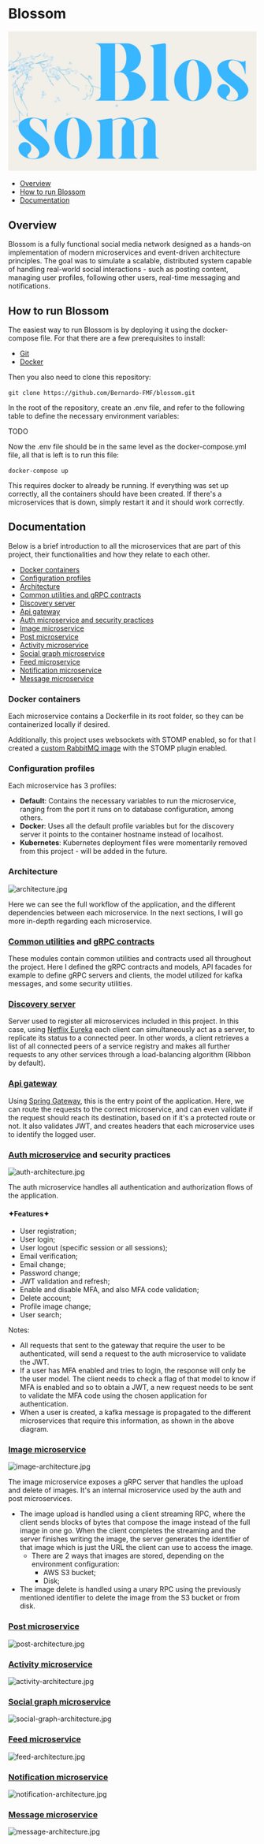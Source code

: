 # Blossom

![blossom-banner.jpg](./docs/assets/blossom_banner.jpg)

- [Overview](#overview)
- [How to run Blossom](#how-to-run-blossom)
- [Documentation](#documentation)

## Overview

Blossom is a fully functional social media network designed as a hands-on implementation of modern microservices and event-driven architecture principles. The goal was to simulate a scalable, distributed system capable of handling real-world social interactions - such as posting content, managing user profiles, following other users, real-time messaging and notifications.

## How to run Blossom

The easiest way to run Blossom is by deploying it using the docker-compose file.
For that there are a few prerequisites to install:
- [Git](https://git-scm.com/downloads)
- [Docker](https://docs.docker.com/desktop/)

Then you also need to clone this repository:

```git clone https://github.com/Bernardo-FMF/blossom.git```

In the root of the repository, create an .env file, and refer to the following table to define the necessary environment variables:

TODO

Now the .env file should be in the same level as the docker-compose.yml file, all that is left is to run this file:

```docker-compose up ```

This requires docker to already be running.
If everything was set up correctly, all the containers should have been created. If there's a microservices that is down, simply restart it and it should work correctly.

## Documentation

Below is a brief introduction to all the microservices that are part of this project, their functionalities and how they relate to each other.

- [Docker containers](#docker-containers)
- [Configuration profiles](#configuration-profiles)
- [Architecture](#architecture)
- [Common utilities and gRPC contracts](#common-utilities-and-grpc-contracts)
- [Discovery server](#discovery-server)
- [Api gateway](#api-gateway)
- [Auth microservice and security practices](#auth-microservice-and-security-practices)
- [Image microservice](#image-microservice)
- [Post microservice](#post-microservice)
- [Activity microservice](#activity-microservice)
- [Social graph microservice](#social-graph-microservice)
- [Feed microservice](#feed-microservice)
- [Notification microservice](#notification-microservice)
- [Message microservice](#message-microservice)

### Docker containers

Each microservice contains a Dockerfile in its root folder, so they can be containerized locally if desired.

Additionally, this project uses websockets with STOMP enabled, so for that I created a [custom RabbitMQ image](https://github.com/Bernardo-FMF/blossom/tree/master/custom-docker-images) with the STOMP plugin enabled.

### Configuration profiles

Each microservice has 3 profiles:
- **Default**: Contains the necessary variables to run the microservice, ranging from the port it runs on to database configuration, among others.
- **Docker**: Uses all the default profile variables but for the discovery server it points to the container hostname instead of localhost.
- **Kubernetes**: Kubernetes deployment files were momentarily removed from this project - will be added in the future.

### Architecture

![architecture.jpg](./docs/assets/architecture.png)

Here we can see the full workflow of the application, and the different dependencies between each microservice.
In the next sections, I will go more in-depth regarding each microservice.

### [Common utilities](https://github.com/Bernardo-FMF/blossom/tree/master/common-utilities) and [gRPC contracts](https://github.com/Bernardo-FMF/blossom/tree/master/grpc-interface)

These modules contain common utilities and contracts used all throughout the project.
Here I defined the gRPC contracts and models, API facades for example to define gRPC servers and clients, the model utilized for kafka messages, and some security utilities.

### [Discovery server](https://github.com/Bernardo-FMF/blossom/tree/master/discovery-server)

Server used to register all microservices included in this project. In this case, using [Netflix Eureka](https://cloud.spring.io/spring-cloud-netflix/reference/html/)
each client can simultaneously act as a server, to replicate its status to a connected peer. In other words, a client retrieves a list of all connected
peers of a service registry and makes all further requests to any other services through a load-balancing algorithm (Ribbon by default).

### [Api gateway](https://github.com/Bernardo-FMF/blossom/tree/master/api-gateway)

Using [Spring Gateway](https://docs.spring.io/spring-cloud-gateway/docs/current/reference/html), this is the entry point of the application.
Here, we can route the requests to the correct microservice, and can even validate if the request should reach its destination, based on if it's a protected route or not.
It also validates JWT, and creates headers that each microservice uses to identify the logged user.

### [Auth microservice](https://github.com/Bernardo-FMF/blossom/tree/master/auth-service) and security practices

![auth-architecture.jpg](./docs/assets/auth-architecture.png)

The auth microservice handles all authentication and authorization flows of the application.
#### &#10022;Features&#10022;
- User registration;
- User login;
- User logout (specific session or all sessions);
- Email verification;
- Email change;
- Password change;
- JWT validation and refresh;
- Enable and disable MFA, and also MFA code validation;
- Delete account;
- Profile image change;
- User search;

Notes:
- All requests that sent to the gateway that require the user to be authenticated, will send a request to the auth microservice to validate the JWT.
- If a user has MFA enabled and tries to login, the response will only be the user model. The client needs to check a flag of that model to know if MFA is enabled and so to obtain a JWT, a new request needs to be sent to validate the MFA code using the chosen application for authentication. 
- When a user is created, a kafka message is propagated to the different microservices that require this information, as shown in the above diagram.

### [Image microservice](https://github.com/Bernardo-FMF/blossom/tree/master/image-service)

![image-architecture.jpg](./docs/assets/image-architecture.png)

The image microservice exposes a gRPC server that handles the upload and delete of images.
It's an internal microservice used by the auth and post microservices.

- The image upload is handled using a client streaming RPC, where the client sends blocks of bytes that compose the image instead of the full image in one go. When the client completes the streaming and the server finishes writing the image, the server generates the identifier of that image which is just the URL the client can use to access the image.
  - There are 2 ways that images are stored, depending on the environment configuration:
    - AWS S3 bucket;
    - Disk;
- The image delete is handled using a unary RPC using the previously mentioned identifier to delete the image from the S3 bucket or from disk.

### [Post microservice](https://github.com/Bernardo-FMF/blossom/tree/master/post-service)

![post-architecture.jpg](./docs/assets/post-architecture.png)



### [Activity microservice](https://github.com/Bernardo-FMF/blossom/tree/master/activity-service)

![activity-architecture.jpg](./docs/assets/activity-architecture.png)



### [Social graph microservice](https://github.com/Bernardo-FMF/blossom/tree/master/social-graph-service)

![social-graph-architecture.jpg](./docs/assets/social-graph-architecture.png)



### [Feed microservice](https://github.com/Bernardo-FMF/blossom/tree/master/feed-service)

![feed-architecture.jpg](./docs/assets/feed-architecture.png)



### [Notification microservice](https://github.com/Bernardo-FMF/blossom/tree/master/notification-service)

![notification-architecture.jpg](./docs/assets/notification-architecture.png)



### [Message microservice](https://github.com/Bernardo-FMF/blossom/tree/master/message-service)

![message-architecture.jpg](./docs/assets/message-architecture.png)


